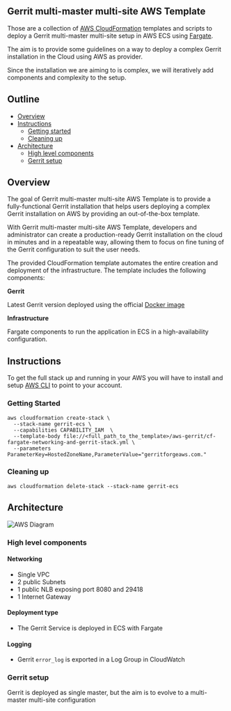 ## Gerrit multi-master multi-site AWS Template
Those are a collection of [AWS CloudFormation](https://aws.amazon.com/cloudformation/)
templates and scripts to deploy a Gerrit multi-master multi-site setup in AWS ECS
using [Fargate](https://aws.amazon.com/fargate/).

The aim is to provide some guidelines on a way to deploy a complex Gerrit installation
in the Cloud using AWS as provider.

Since the installation we are aiming to is complex, we will iteratively add components
and complexity to the setup.

## Outline

- [Overview](#overview)
- [Instructions](#instructions)
  - [Getting started](#getting-started)
  - [Cleaning up](#cleaning-up)
- [Architecture](#architecture)
  - [High level components](#high-level-components)
  - [Gerrit setup](#gerrit-setup)

## Overview

The goal of Gerrit multi-master multi-site AWS Template is to provide a fully-functional
Gerrit installation that helps users deploying a complex Gerrit installation on AWS
by providing an out-of-the-box template.

With Gerrit multi-master multi-site AWS Template, developers and administrator
can create a production-ready Gerrit installation on the cloud in minutes and
in a repeatable way, allowing them to focus on fine tuning of the Gerrit configuration
to suit the user needs.

The provided CloudFormation template automates the entire creation and deployment
of the infrastructure. The template includes the following components:

**Gerrit**

Latest Gerrit version deployed using the official [Docker image](https://hub.docker.com/r/gerritcodereview/gerrit)

**Infrastructure**

Fargate components to run the application in ECS in a high-availability configuration.

## Instructions

To get the full stack up and running in your AWS you will have to install and
setup [AWS CLI](https://aws.amazon.com/cli/) to point to your account.

### Getting Started

```
aws cloudformation create-stack \
  --stack-name gerrit-ecs \
  --capabilities CAPABILITY_IAM  \
  --template-body file://<full_path_to_the_template>/aws-gerrit/cf-fargate-networking-and-gerrit-stack.yml \
  --parameters  ParameterKey=HostedZoneName,ParameterValue="gerritforgeaws.com."
```

### Cleaning up

```
aws cloudformation delete-stack --stack-name gerrit-ecs
```

## Architecture

![AWS Diagram](images/AWS-schema.png)

### High level components

#### Networking

* Single VPC
* 2 public Subnets
* 1 public NLB exposing port 8080 and 29418
* 1 Internet Gateway

#### Deployment type

* The Gerrit Service is deployed in ECS with Fargate

#### Logging

* Gerrit `error_log` is exported in a Log Group in CloudWatch

### Gerrit setup

Gerrit is deployed as single master, but the aim is to evolve to a multi-master
multi-site configuration
